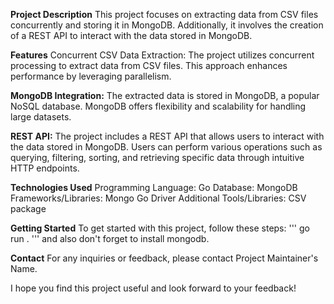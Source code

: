 **Project Description**
This project focuses on extracting data from CSV files concurrently and storing it in MongoDB. Additionally, it involves the creation of a REST API to interact with the data stored in MongoDB.

**Features**
Concurrent CSV Data Extraction: The project utilizes concurrent processing to extract data from CSV files. This approach enhances performance by leveraging parallelism.

**MongoDB Integration:**
The extracted data is stored in MongoDB, a popular NoSQL database. MongoDB offers flexibility and scalability for handling large datasets.

**REST API:**
The project includes a REST API that allows users to interact with the data stored in MongoDB. Users can perform various operations such as querying, filtering, sorting, and retrieving specific data through intuitive HTTP endpoints.

**Technologies Used**
Programming Language: Go
Database: MongoDB
Frameworks/Libraries: Mongo Go Driver
Additional Tools/Libraries: CSV package

**Getting Started**
To get started with this project, follow these steps:
 ''' go run . '''
 and also don't forget to install mongodb.

**Contact**
For any inquiries or feedback, please contact Project Maintainer's Name.

I hope you find this project useful and look forward to your feedback!
